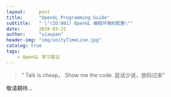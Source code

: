 ```yaml
---
layout:     post
title:      "OpenGL Programming Guide"
subtitle:   " \"(ID:001) OpenGL 编程环境的配置\""
date:       2018-03-22
author:     "xiaopan"
header-img: "img/unityTimeLine.jpg"
catalog: true
tags:
    - OpenGL 学习笔记
---
```


> “ Talk is cheap， Show me the code.   屁话少说，放码过来”


敬请期待...



